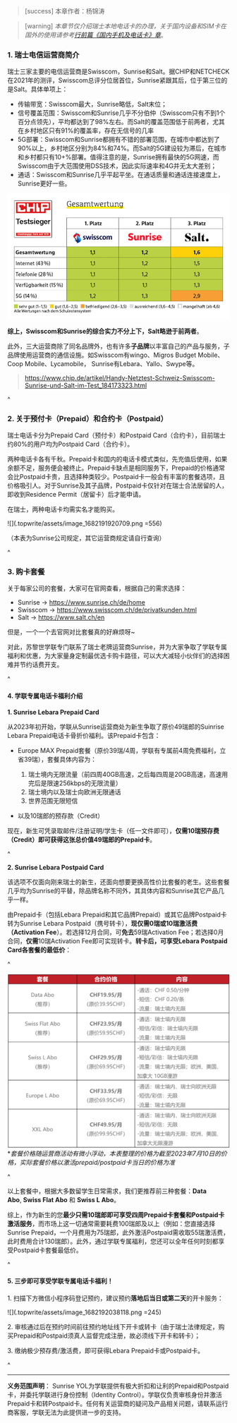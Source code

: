 > [success] 本章作者：杨锦涛

> [warning] *本章节仅介绍瑞士本地电话卡的办理，关于国内设备和SIM卡在国外的使用请参考[行前篇《国内手机及电话卡》章](<12国内手机及电话卡.md>)*。

### **1. 瑞士电信运营商简介**

瑞士三家主要的电信运营商是Swisscom，Sunrise和Salt。据CHIP和NETCHECK在2021年的测评，Swisscom总评分位居首位，Sunrise紧跟其后，位于第三位的是Salt。具体单项上：

* 传输带宽：Swisscom最大，Sunrise略低，Salt末位；
* 信号覆盖范围：Swisscom和Sunrise几乎不分伯仲（Swisscom只有不到1个百分点领先），平均都达到了98%左右。而Salt的覆盖范围低于前两者，尤其在乡村地区只有91%的覆盖率，存在无信号的几率
* 5G部署：Swisscom和Sunrise都拥有不错的部署范围，在城市中都达到了90%以上，乡村地区分别为84%和74%。而Salt的5G建设较为滞后，在城市和乡村都只有10+%部署。值得注意的是，Sunrise拥有最快的5G网速，而Swisscom由于大范围使用DSS技术，因此实际速率和4G并无太大差别；
* 通话：Swisscom和Sunrise几乎平起平坐。在通话质量和通话连接速度上，Sunrise更好一些。

![](.topwrite/assets/image_1682191526512.png)

**综上，Swisscom和Sunrise的综合实力不分上下，Salt略逊于前两者**。

此外，三大运营商除了同名品牌外，也有许多**子品牌**以丰富自己的产品与服务，子品牌使用运营商的通信设施。如Swisscom有wingo、Migros Budget Mobile、Coop Mobile、Lycamobile， Sunrise有Lebara、Yallo、Swype等。

> <https://www.chip.de/artikel/Handy-Netztest-Schweiz-Swisscom-Sunrise-und-Salt-im-Test_184173323.html>

^

### **2. 关于预付卡（Prepaid）和合约卡（Postpaid）**

瑞士电话卡分为Prepaid Card（预付卡）和Postpaid Card（合约卡），目前瑞士约80%的用户均为Postpaid Card（合约卡）。

两种电话卡各有千秋。Prepaid卡和国内的电话卡模式类似，先充值后使用，如果余额不足，服务便会被终止。Prepaid卡缺点是相同服务下，Prepaid的价格通常会比Postpaid卡贵，且选择种类较少。Postpaid卡一般会有丰富的套餐选项，且价格吸引人。对于Sunrise及其子品牌，Postpaid卡仅针对在瑞士合法居留的人，即收到Residence Permit（居留卡）后才能申请。

在瑞士，两种电话卡均需实名才能购买。

![](.topwrite/assets/image_1682191920709.png =556)

（本表为Sunrise公司规定，其它运营商规定请自行查询）

^

### **3. 购卡套餐**

关于每家公司的套餐，大家可在官网查看，根据自己的需求选择：

- Sunrise → <https://www.sunrise.ch/de/home>
- Swisscom → <https://www.swisscom.ch/de/privatkunden.html>
- Salt → <https://www.salt.ch/en>

但是，一个一个去官网对比套餐真的好麻烦呀\~

对此，苏黎世学联专门联系了瑞士老牌运营商Sunrise，并为大家争取了学联专属福利和优惠，为大家量身定制最优选卡购卡路径，可以大大减轻小伙伴们的选择困难并节约话费开支。

^

#### **4. 学联专属电话卡福利介绍**

**1. Sunrise Lebara Prepaid Card**

从2023年初开始，学联从Sunrise运营商处为新生争取了原价49瑞郎的Suinrise Lebara Prepaid电话卡骨折价福利。该Prepaid卡包含：

* Europe MAX Prepaid套餐（原价39瑞/4周，学联有专属前4周免费福利，立省39瑞），套餐具体内容为：

  1. 瑞士境内无限流量（前四周40GB高速，之后每四周是20GB高速，高速用完后是限速256kbps的无限流量）
  2. 瑞士境内以及瑞士向欧洲无限通话
  3. 世界范围无限短信

* 以及10瑞郎的预存款（Credit）

现在，新生可凭录取邮件/注册证明/学生卡（任一文件即可），**仅需10瑞预存费（Credit）即可获得这张总价值49瑞郎的Prepaid卡**。

^

**2. Sunrise Lebara Postpaid Card**

该选项不仅面向刚来瑞士的新生，还面向想要更换高性价比套餐的老生。这些套餐几乎均为Sunrise的平替，除品牌名称不同外，其具体内容和Sunrise其它产品几乎一样。

由Prepaid卡（包括Lebara Prepaid和其它品牌Prepaid）或其它品牌Postpaid卡转为Sunrise Lebara Postpaid（携号转卡），**现仅需0瑞或10瑞激活费（Activation Fee**）。若选择12月合同，可**免去**59瑞Activation Fee；若选择0月合同，**仅需**10瑞Activation Fee即可实现转卡。**转卡后，可享受Lebara Postpaid Card各套餐的最低价**：

^

![](.topwrite/assets/newprice2.png)
\**套餐价格随运营商活动有微小浮动，本表整理的价格为截至2023年7月10日的价格，实际套餐价格以激活prepaid/postpaid卡当日的价格为准*

^

以上套餐中，根据大多数留学生日常需求，我们更推荐前三种套餐：**Data Abo**, **Swiss Flat Abo** 和 **Swiss L Abo**。

综上，作为新生的您**最少只需10瑞郎即可享受四周Prepaid卡套餐和Postpaid卡激活服务**，而市场上这一切通常需要耗费100瑞郎及以上（例如：您直接选择Sunrise Prepaid，一个月费用为75瑞郎，此外激活Postpaid需收取55瑞激活费，此时费用合计130瑞郎）。此外，通过学联专属福利，您还可以全年任何时刻都享受Postpaid卡套餐最低价。

^

#### **5. 三步即可享受学联专属电话卡福利**！

1\. 扫描下方微信小程序码登记预约，建议预约**落地后当日或第二天**的开卡服务：

![](.topwrite/assets/image_1682192038118.png =245)

2\. 审核通过后在预约时间前往预约地址线下开卡或转卡（由于瑞士法律规定，购买Prepaid和Postpaid须真人监督完成注册，故必须线下开卡和转卡）；

3\. 缴纳极少预存费/激活费，即可获得Lebara Prepaid卡或Postpaid卡。

^

***

**义务范围声明**：
Sunrise YOL为学联提供有极大折扣和让利的Prepaid和Postpaid卡，并委托学联进行身份控制（Identity Control）。学联仅负责审核身份并激活Prepaid卡和转Postpaid卡。任何有关运营商的疑问及产品相关问题，请联系运行商客服，学联无法为此提供进一步的支持。